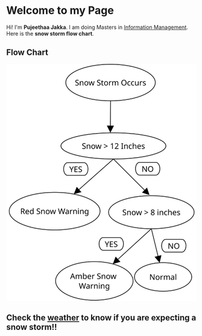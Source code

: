 # Welcome to my Page

Hi! I'm  **Pujeethaa Jakka**. I am doing Masters in [Information Management](https://ischool.illinois.edu/degrees-programs/ms-information-management). Here is the **snow storm flow chart**. 


## Flow Chart

![Sample diagram](Pujeethaa_snow.svg)

## Check the [weather](https://weather.com/) to know if you are expecting a snow storm!!
